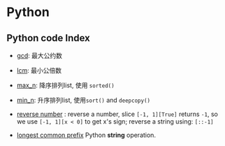 # Python

## Python code Index

- [gcd](https://github.com/chenweigao/_code/blob/master/python/gcd.py): 最大公约数
  
- [lcm](https://github.com/chenweigao/_code/blob/master/python/lcm.py): 最小公倍数

- [max_n](https://github.com/chenweigao/_code/blob/master/python/max_n.py): 降序排列list, 使用 `sorted()`

- [min_n](https://github.com/chenweigao/_code/blob/master/python/min_n.py): 升序排列list, 使用`sort()` and `deepcopy()`

- [reverse number](https://github.com/chenweigao/_code/blob/master/python/reverse_number.py) : reverse a number, slice `[-1, 1][True]` returns `-1`, so we use `[-1, 1][x < 0]` to get x's sign; reverse a string using: `[::-1]`

- [longest common prefix](https://github.com/chenweigao/_code/blob/master/python/longest_common_prefix.py) Python **string** operation.

